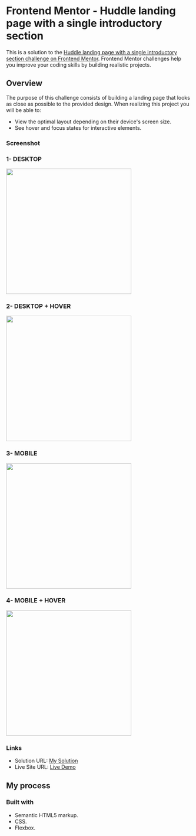 <h1> Frontend Mentor - Huddle landing page with a single introductory section </h1>
This is a solution to the <a href=https://www.frontendmentor.io/challenges/huddle-landing-page-with-a-single-introductory-section-B_2Wvxgi0">Huddle landing page with a single introductory section challenge on Frontend Mentor</a>. Frontend Mentor challenges help you improve your coding skills by building realistic projects. 
<h2>Overview</h2>
The purpose of this challenge consists of building a landing page that looks as close as possible to the provided design.
When realizing this project you will be able to: 

<ul>
  <li>View the optimal layout depending on their device's screen size.</li>
  <li>See hover and focus states for interactive elements.</li>
</ul>
<h3>Screenshot</h3>
<h3>1- DESKTOP </h3>
<IMG SRC="images/image.png" style="width="520" height="340">
<h3>2- DESKTOP + HOVER </h3>
<IMG SRC="images/gif.gif" style="width="520" height="340">
<h3>3- MOBILE </h3>
<IMG SRC="images/image.png" style="width="520" height="340">
<h3>4- MOBILE + HOVER </h3>
<IMG SRC="images/gif.gif" style="width="520" height="340">

<h3>Links</h3>
<ul>
  <li>Solution URL: <a href="https://www.frontendmentor.io/solutions/huddle-landing-page-with-a-single-introductory-section-R6F93T05Wa"> My Solution </a> </li>
  <li>Live Site URL:  <a href="https://zesty-pika-884465.netlify.app/"> Live Demo </a></li>
</ul>

<h2>My process</h2>
<h3>Built with </h3>
<ul>
  <li>Semantic HTML5 markup.</li>
  <li>CSS.</li>
  <li>Flexbox.</li>
</ul>

